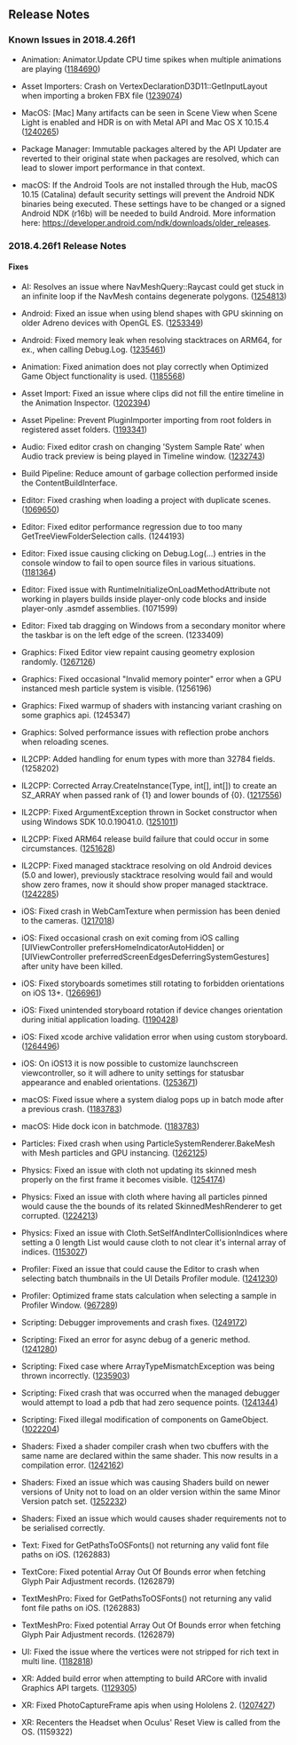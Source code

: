 ## Release Notes

### Known Issues in 2018.4.26f1

-   Animation: Animator.Update CPU time spikes when multiple animations are playing ([1184690](https://issuetracker.unity3d.com/issues/animator-dot-update-cpu-time-spikes-when-multiple-animations-are-playing))

-   Asset Importers: Crash on VertexDeclarationD3D11::GetInputLayout when importing a broken FBX file ([1239074](https://issuetracker.unity3d.com/issues/crash-on-vertexdeclarationd3d11-getinputlayout-when-importing-a-broken-fbx-file))

-   MacOS: \[Mac\] Many artifacts can be seen in Scene View when Scene Light is enabled and HDR is on with Metal API and Mac OS X 10.15.4 ([1240265](https://issuetracker.unity3d.com/issues/mac-many-artifacts-can-be-seen-in-scene-view-when-scene-light-is-enabled-on-with-metal-api-and-mac-os-x-10-dot-15-dot-4))

-   Package Manager: Immutable packages altered by the API Updater are reverted to their original state when packages are resolved, which can lead to slower import performance in that context.

-   macOS: If the Android Tools are not installed through the Hub, macOS 10.15 (Catalina) default security settings will prevent the Android NDK binaries being executed. These settings have to be changed or a signed Android NDK (r16b) will be needed to build Android. More information here: https://developer.android.com/ndk/downloads/older_releases.

### 2018.4.26f1 Release Notes

#### Fixes

-   AI: Resolves an issue where NavMeshQuery::Raycast could get stuck in an infinite loop if the NavMesh contains degenerate polygons. ([1254813](https://issuetracker.unity3d.com/issues/navmeshquery-raycast-contains-an-endless-loop-that-makes-the-editor-freeze-when-using-navmeshagent-dot-raycast))

-   Android: Fixed an issue when using blend shapes with GPU skinning on older Adreno devices with OpenGL ES. ([1253349](https://issuetracker.unity3d.com/issues/android-gles-setting-blend-shape-weight-on-one-object-adjusts-the-value-on-other-near-objects-on-some-devices))

-   Android: Fixed memory leak when resolving stacktraces on ARM64, for ex., when calling Debug.Log. ([1235461](https://issuetracker.unity3d.com/issues/memory-leak-in-android-build-when-full-stack-trace-logging-is-enabled))

-   Animation: Fixed animation does not play correctly when Optimized Game Object functionality is used. ([1185568](https://issuetracker.unity3d.com/issues/animation-does-not-play-correctly-when-optimized-game-object-functionality-is-used-and-a-child-gameobject-is-added-to-bone))

-   Asset Import: Fixed an issue where clips did not fill the entire timeline in the Animation Inspector. ([1202394](https://issuetracker.unity3d.com/issues/the-total-frames-of-the-animation-does-not-fill-the-timeline))

-   Asset Pipeline: Prevent PluginImporter importing from root folders in registered asset folders. ([1193341](https://issuetracker.unity3d.com/issues/package-folders-ending-in-dot-framework-are-incorrectly-handled-and-treated-as-native-plugins-instead-of-packages))

-   Audio: Fixed editor crash on changing \'System Sample Rate\' when Audio track preview is being played in Timeline window. ([1232743](https://issuetracker.unity3d.com/issues/audio-editor-crashes-on-changing-system-sample-rate-when-audio-track-preview-is-being-played-in-timeline-window))

-   Build Pipeline: Reduce amount of garbage collection performed inside the ContentBuildInterface.

-   Editor: Fixed crashing when loading a project with duplicate scenes. ([1069650](https://issuetracker.unity3d.com/issues/unity-crashes-when-opening-a-project-with-two-identical-scenes-one-of-them-being-unloaded))

-   Editor: Fixed editor performance regression due to too many GetTreeViewFolderSelection calls. (1244193)

-   Editor: Fixed issue causing clicking on Debug.Log(\...) entries in the console window to fail to open source files in various situations. ([1181364](https://issuetracker.unity3d.com/issues/double-clicking-error-in-the-console-does-not-open-script-in-code-editor-when-script-is-outside-the-project-folder))

-   Editor: Fixed issue with RuntimeInitializeOnLoadMethodAttribute not working in players builds inside player-only code blocks and inside player-only .asmdef assemblies. (1071599)

-   Editor: Fixed tab dragging on Windows from a secondary monitor where the taskbar is on the left edge of the screen. (1233409)

-   Graphics: Fixed Editor view repaint causing geometry explosion randomly. ([1267126](https://issuetracker.unity3d.com/issues/metal-editor-view-repaint-causes-geometry-explosion-randomly))

-   Graphics: Fixed occasional \"Invalid memory pointer\" error when a GPU instanced mesh particle system is visible. (1256196)

-   Graphics: Fixed warmup of shaders with instancing variant crashing on some graphics api. (1245347)

-   Graphics: Solved performance issues with reflection probe anchors when reloading scenes.

-   IL2CPP: Added handling for enum types with more than 32784 fields. (1258202)

-   IL2CPP: Corrected Array.CreateInstance(Type, int\[\], int\[\]) to create an SZ_ARRAY when passed rank of {1} and lower bounds of {0}. ([1217556](https://issuetracker.unity3d.com/issues/il2cpp-type-of-arrays-with-explicitly-defined-zero-lower-bound-is-incorrect-in-il2cpp-and-differ-from-mono))

-   IL2CPP: Fixed ArgumentException thrown in Socket constructor when using Windows SDK 10.0.19041.0. ([1251011](https://issuetracker.unity3d.com/issues/system-dot-net-dot-socket-objects-throw-argumentexception-in-il2cpp-after-installing-windows-sdk-2004))

-   IL2CPP: Fixed ARM64 release build failure that could occur in some circumstances. ([1251628](https://issuetracker.unity3d.com/issues/android-il2cpp-arm64-release-build-fails))

-   IL2CPP: Fixed managed stacktrace resolving on old Android devices (5.0 and lower), previously stacktrace resolving would fail and would show zero frames, now it should show proper managed stacktrace. ([1242285](https://issuetracker.unity3d.com/issues/android-stack-traces-using-application-dot-logmessagereceived-callback-dont-appear-correctly-or-at-all-in-android-5-and-possibly-4))

-   iOS: Fixed crash in WebCamTexture when permission has been denied to the cameras. ([1217018](https://issuetracker.unity3d.com/issues/calling-webcamtexture-dot-play-causes-an-nsinternalinconsistencyexception-and-crashes-the-application-if-camera-access-is-denied))

-   iOS: Fixed occasional crash on exit coming from iOS calling \[UIViewController prefersHomeIndicatorAutoHidden\] or \[UIViewController preferredScreenEdgesDeferringSystemGestures\] after unity have been killed.

-   iOS: Fixed storyboards sometimes still rotating to forbidden orientations on iOS 13+. ([1266961](https://issuetracker.unity3d.com/issues/ios-storyboard-shows-in-landscape-orientation-for-a-second-even-though-auto-rotation-only-allows-portrait-orientations))

-   iOS: Fixed unintended storyboard rotation if device changes orientation during initial application loading. ([1190428](https://issuetracker.unity3d.com/issues/ios-storyboard-shows-in-a-landscape-mode-for-a-second-even-though-device-orientation-in-xcode-is-set-to-portrait))

-   iOS: Fixed xcode archive validation error when using custom storyboard. ([1264496](https://issuetracker.unity3d.com/issues/ios-using-custom-storyboard-as-a-launch-screen-with-multitasking-enabled-fails-the-archive-validation-for-app-store))

-   iOS: On iOS13 it is now possible to customize launchscreen viewcontroller, so it will adhere to unity settings for statusbar appearance and enabled orientations. ([1253671](https://issuetracker.unity3d.com/issues/ios-the-status-bar-flashes-during-the-splash-screen-display-when-a-built-project-is-launched-on-ios))

-   macOS: Fixed issue where a system dialog pops up in batch mode after a previous crash. ([1183783](https://issuetracker.unity3d.com/issues/macos-manual-input-requiring-pop-up-appears-in-batch-mode-if-unity-didnt-close-properly-on-the-last-launch))

-   macOS: Hide dock icon in batchmode. ([1183783](https://issuetracker.unity3d.com/issues/macos-manual-input-requiring-pop-up-appears-in-batch-mode-if-unity-didnt-close-properly-on-the-last-launch))

-   Particles: Fixed crash when using ParticleSystemRenderer.BakeMesh with Mesh particles and GPU instancing. ([1262125](https://issuetracker.unity3d.com/issues/crash-in-stackallocator-trydeallocate-when-calling-particlesystemrenderer-dot-bakemesh))

-   Physics: Fixed an issue with cloth not updating its skinned mesh properly on the first frame it becomes visible. ([1254174](https://issuetracker.unity3d.com/issues/cloth-has-graphical-artifacts-when-an-object-moves-out-of-the-camera))

-   Physics: Fixed an issue with cloth where having all particles pinned would cause the the bounds of its related SkinnedMeshRenderer to get corrupted. ([1224213](https://issuetracker.unity3d.com/issues/cloth-component-sets-renderer-bounds-to-nan-when-constraints-of-all-vertices-are-set-to-0))

-   Physics: Fixed an issue with Cloth.SetSelfAndInterCollisionIndices where setting a 0 length List would cause cloth to not clear it\'s internal array of indices. ([1153027](https://issuetracker.unity3d.com/issues/cannot-remove-cloth-self-collision-and-inter-collision-when-they-are-applied-onto-a-gameobject))

-   Profiler: Fixed an issue that could cause the Editor to crash when selecting batch thumbnails in the UI Details Profiler module. ([1241230](https://issuetracker.unity3d.com/issues/crash-on-ui-canvasmanager-renderprofiler-when-selecting-ui-images-in-the-profiler-loaded-from-a-specific-data-file))

-   Profiler: Optimized frame stats calculation when selecting a sample in Profiler Window. ([967289](https://issuetracker.unity3d.com/issues/performance-issue-in-profiler-ui-with-increasing-number-of-events))

-   Scripting: Debugger improvements and crash fixes. ([1249172](https://issuetracker.unity3d.com/issues/macos-crash-on-buffer-add-value-full-when-debugging-with-code-editor-attached))

-   Scripting: Fixed an error for async debug of a generic method. ([1241280](https://issuetracker.unity3d.com/issues/crash-when-performing-step-over))

-   Scripting: Fixed case where ArrayTypeMismatchException was being thrown incorrectly. ([1235903](https://issuetracker.unity3d.com/issues/mono-arraytypemismatchexception-is-thrown-when-using-array-of-generic-icollection))

-   Scripting: Fixed crash that was occurred when the managed debugger would attempt to load a pdb that had zero sequence points. ([1241344](https://issuetracker.unity3d.com/issues/macos-editor-crashes-on-mono-log-write-logfile-when-attaching-a-debugger-and-then-setting-a-breakpoint))

-   Scripting: Fixed illegal modification of components on GameObject. ([1022204](https://issuetracker.unity3d.com/issues/the-editor-crashes-when-exiting-the-play-mode-in-the-specific-project))

-   Shaders: Fixed a shader compiler crash when two cbuffers with the same name are declared within the same shader. This now results in a compilation error. ([1242162](https://issuetracker.unity3d.com/issues/an-internal-error-is-thrown-when-using-cbuffer-in-a-custom-shader))

-   Shaders: Fixed an issue which was causing Shaders build on newer versions of Unity not to load on an older version within the same Minor Version patch set. ([1252232](https://issuetracker.unity3d.com/issues/shader-in-asset-bundle-built-with-unity-newer-version-is-broken-on-older-versions))

-   Shaders: Fixed an issue which would causes shader requirements not to be serialised correctly.

-   Text: Fixed for GetPathsToOSFonts() not returning any valid font file paths on iOS. (1262883)

-   TextCore: Fixed potential Array Out Of Bounds error when fetching Glyph Pair Adjustment records. (1262879)

-   TextMeshPro: Fixed for GetPathsToOSFonts() not returning any valid font file paths on iOS. (1262883)

-   TextMeshPro: Fixed potential Array Out Of Bounds error when fetching Glyph Pair Adjustment records. (1262879)

-   UI: Fixed the issue where the vertices were not stripped for rich text in multi line. ([1182818](https://issuetracker.unity3d.com/issues/vertices-for-richtext-markups-do-not-get-stripped-if-the-text-does-not-fit-in-a-single-line))

-   XR: Added build error when attempting to build ARCore with invalid Graphics API targets. ([1129305](https://issuetracker.unity3d.com/issues/arcore-opengles2-editor-should-throw-error-if-trying-to-deploy-with-opengles2-since-it-is-not-supported-by-arcore))

-   XR: Fixed PhotoCaptureFrame apis when using Hololens 2. ([1207427](https://issuetracker.unity3d.com/issues/photocaptureframe-fails-to-provide-camera-matrices-on-hololens-2))

-   XR: Recenters the Headset when Oculus\' Reset View is called from the OS. (1159322)
